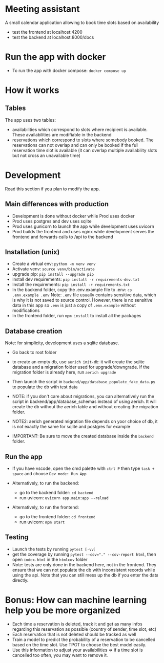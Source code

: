 # Meeting assistant

A small calendar application allowing to book time slots based on availability

- test the frontend at localhost:4200
- test the backend at localhost:8000/docs

# Run the app with docker

- To run the app with docker compose: `docker compose up`

# How it works

## Tables

The app uses two tables:

- availabilities which correspond to slots where recipient is available. These
  availabilities are modifiable in the backend
- reservations which correspond to slots where somebody booked. The reservations can not
  overlap and can only be booked if the full reservation time slot is available (it can
  overlap multiple availability slots but not cross an unavailable time)

# Development

Read this section if you plan to modify the app.

## Main differences with production

- Development is done without docker while Prod uses docker
- Prod uses postgres and dev uses sqlite
- Prod uses gunicorn to launch the app while development uses uvicorn
- Prod builds the frontend and uses nginx while development serves the frontend and
  forwards calls to /api to the backend

## Installation (unix)

- Create a virtual env: `python -m venv venv`
- Activate venv: `source venv/bin/activate`
- upgrade pip: `pip install --upgrade pip`
- Install dev requirements: `pip install -r requirements-dev.txt`
- Install the requirements: `pip install -r requirements.txt`
- In the backend folder, copy the .env.example file to .env: `cp .env.example .env`
  Note: `.env` file usually contains sensitive data, which is why it is not saved to source
  control. However, there is no sensitive data in this app so `.env` is just a copy of `.env.example` without modifications
- In the frontend folder, run `npm install` to install all the packages

## Database creation

Note: for simplicity, development uses a sqlite database.

- Go back to root folder
- to create an empty db, use `aerich init-db`: it will create the sqlite database and a
  migration folder used for upgrade/downgrade. If the migration folder is already here, run `aerich upgrade`

- Then launch the script in `backend/app/database_populate_fake_data.py` to populate the db with test data

- NOTE: if you don't care about migrations, you can alternatively run the script in
  backend/app/database_schemas instead of using aerich. It will create the db without
  the aerich table and without creating the migration folder.
- NOTE2: aerich generated migration file depends on yoor choice of db, it is not exactly
  the same for sqlite and postgres for example

- IMPORTANT: Be sure to move the created database inside the `backend` folder.

## Run the app

- If you have vscode, open the cmd palette with `ctrl P` then type `task + space` and choose `Dev mode: Run App`

- Alternatively, to run the backend:

  - go to the backend folder: `cd backend`
  - run uvicorn: `uvicorn app.main:app --reload`

- Alternatively, to run the frontend:
  - go to the frontend folder: `cd frontend`
  - run uvicorn: `npm start`

## Testing

- Launch the tests by running `pytest [-vv]`
- get the coverage by running `pytest --cov="." --cov-report html`, then open `index.html` in the `htmlcov` folder
- Note: tests are only done in the backend here, not in the frontend. They ensure that
  we can not populate the db with inconsistent records while using the api. Note that you can
  still mess up the db if you enter the data directly.

# Bonus: How can machine learning help you be more organized

- Each time a reservation is deleted, track it and get as many infos regarding this
  reservation as possible (country of sender, time slot, etc)
- Each reservation that is not deleted should be tracked as well
- Train a model to predict the probability of a reservation to be cancelled based on the
  time slot. Use TPOT to choose the best model easily.
- Use this information to adjust your availabilities => if a time slot is cancelled too
  often, you may want to remove it.
